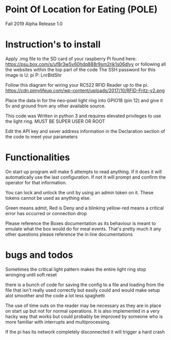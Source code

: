 # Point Of Location for Eating (POLE)
Fall 2019 Alpha Release 1.0 

# Instruction's to install
Apply .img file to the SD card of your raspberry Pi found here: https://psu.box.com/s/uf8r3w5v60hdq888r9sm2rik1s06dlyy or following all the websites within the top part of the code
The SSH password for this image is U: pi P: LnrBldShr

Follow this diagram for wiring your RC522 RFID Reader up to the pi.
https://cdn.pimylifeup.com/wp-content/uploads/2017/10/RFID-Fritz-v2.png

Place the data in for the neo-pixel light ring into GPIO18 (pin 12) and give it 5v and ground from any other available source.

This code was Written in python 3 and requires elevated privileges to use the light ring. 
MUST BE SUPER USER OR ROOT

Edit the API key and sever address information in the Declaration section of the code to meet your parameters

# Functionalities

On start up program will make 5 attempts to read anything. If it does it will automatically use the last configuration. If not It will prompt and confirm the operator for that information. 

You can lock and unlock the unit by using an admin token on it. These tokens cannot be used as anything else.

Green means admit, Red is Deny and a blinking yellow-red means a critical error has occurred or connection drop

Please reference the Boxes documentation as its behaviour is meant to emulate what the box would do for meal events.
That's pretty much it any other questions please reference the in line documentations

# bugs and todos

Sometimes the critical light pattern makes the entire light ring stop wronging until soft reset

there is a bunch of code for saving the config to a file and loading from the file that isn't really used correctly but easily could and would make setup alot smoother and the code a lot less spaghetti

The use of time outs on the reader may be necessary as they are in place on start up but not for normal operations. It is also implemented in a very hacky way that works but could probably be improved by someone who is more familiar with interrupts and multiprocessing.

If the pi has its network completely disconnected it will trigger a hard crash

